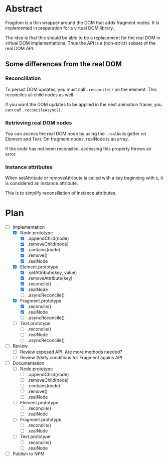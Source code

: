 # Abstract
Fragdom is a thin wrapper around the DOM that adds fragment nodes.
It is implemented in preparation for a virtual DOM library.

The idea is that this should be able to be a replacement for the
real DOM in virtual DOM implementations. Thus the API is a (non-strict) subset
of the real DOM API.

## Some differences from the real DOM

### Reconciliation
To persist DOM updates, you must call `.reconcile()` on the element.
This reconciles all child nodes as well.

If you want the DOM updates to be applied in the next animation frame,
you can call `.reconcileAsync()`.

### Retrieving real DOM nodes
You can access the real DOM node by using the `.realNode` getter on
Element and Text. On fragment nodes, realNode is an array.

If the node has not been reconsiled, accessing this property throws
an error.

### Instance attributes
When setAttribute or removeAttribute is called with a key
beginning with `$`, it is considered an instance attribute.

This is to simplify reconsiliation of instance attributes.

# Plan
- [ ] Implementation
  - [x] Node.prototype
    - [x] .appendChild(node)
    - [x] .removeChild(node)
    - [x] .contains(node)
    - [x] .remove()
    - [x] .realNode
  - [x] Element.prototype
    - [x] .setAttribute(key, value)
    - [x] .removeAttribute(key)
    - [x] .reconcile()
    - [x] .realNode
    - [ ] .asyncReconcile()
  - [x] Fragment.prototype
    - [x] .reconcile()
    - [x] .realNode
    - [ ] .asyncReconcile()
  - [ ] Text.prototype
    - [ ] .reconcile()
    - [ ] .realNode
    - [ ] .asyncReconcile()
- [ ] Review
  - [ ] Review exposed API. Are more methods needed?
  - [ ] Review #dirty conditions for Fragment agains API
- [ ] Documentation
  - [ ] Node.prototype
    - [ ] .appendChild(node)
    - [ ] .removeChild(node)
    - [ ] .contains(node)
    - [ ] .remove()
    - [ ] .realNode
  - [ ] Element.prototype
    - [ ] .reconcile()
    - [ ] .realNode
  - [ ] Fragment.prototype
    - [ ] .reconcile()
    - [ ] .realNode
  - [ ] Text.prototype
    - [ ] .reconcile()
    - [ ] .realNode
- [ ] Publish to NPM
